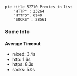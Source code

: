 
```mermaid
pie title 52710 Proxies in list
    "HTTP" : 23264
    "HTTPS": 6940
    "SOCKS" : 28561
```

### Some Info
#### Average Timeout

- mixed: 3.4s
- http: 1.6s
- https: 8.3s
- socks: 5.0s